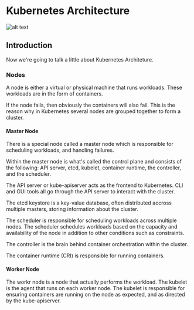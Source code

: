 # Kubernetes Architecture

![alt text](https://kubernetes.io/images/docs/kubernetes-cluster-architecture.svg)

## Introduction

Now we're going to talk a little about Kubernetes Architeture. 

### Nodes

A node is either a virtual or physical machine that runs workloads. These workloads are in the form of containers.

If the node fails, then obviously the containers will also fail. This is the reason why in Kubernetes several nodes are grouped together to form a cluster. 

#### Master Node

There is a special node called a master node which is responsible for scheduling workloads, and handling failures. 

Within the master node is what's called the control plane and consists of the following: API server, etcd, kubelet, container runtime, the controller, and the scheduler.

The API server or kube-apiserver acts as the frontend to Kubernetes. CLI and GUI tools all go through the API server to interact with the cluster. 

The etcd keystore is a key-value database, often distributed accross multiple masters, storing information about the cluster. 

The scheduler is responsible for scheduling workloads across multiple nodes. The scheduler schedules workloads based on the capacity and availability of the node in addition to other conditions such as constraints. 

The controller is the brain behind container orchestration within the cluster. 

The container runtime (CRI) is responsible for running containers. 

#### Worker Node

The workr node is a node that actually performs the workload. The kubelet is the agent that runs on each worker node. The kubelet is responsible for ensuring containers are running on the node as expected, and as directed by the kube-apiserver. 